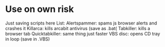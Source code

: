 # Use on own risk
Just saving scripts here
List:
Alertspammer: spams js browser alerts and crashes it
Killarca: kills arcabit antivirus (save as .bat(
Tabkiller: kills a browser tab
Quicktabkiller: same thing just faster
VBS disc: opens CD tray in loop (save in .VBS)
